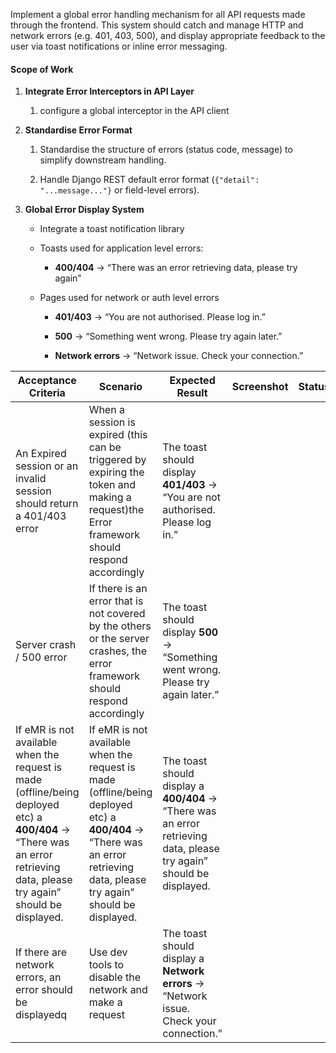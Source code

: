 Implement a global error handling mechanism for all API requests made through the frontend. This system should catch and manage HTTP and network errors (e.g. 401, 403, 500), and display appropriate feedback to the user via toast notifications or inline error messaging.

#### **Scope of Work**

1. **Integrate Error Interceptors in API Layer**
    
    1. configure a global interceptor in the API client
        
2. **Standardise Error Format**
    
    1. Standardise the structure of errors (status code, message) to simplify downstream handling.
        
    2. Handle Django REST default error format (`{"detail": "...message..."}` or field-level errors).
        
3. **Global Error Display System**
    
    - Integrate a toast notification library
        
    - Toasts used for application level errors:
        
        - **400/404** → “There was an error retrieving data, please try again”
            
    - Pages used for network or auth level errors
        
        - **401/403** → “You are not authorised. Please log in.”
            
        - **500** → “Something went wrong. Please try again later.”
            
        - **Network errors** → “Network issue. Check your connection.”


| Acceptance Criteria                                                                                                                                                       | Scenario                                                                                                                                                                  | Expected Result                                                                                                      | Screenshot | Status |
| ------------------------------------------------------------------------------------------------------------------------------------------------------------------------- | ------------------------------------------------------------------------------------------------------------------------------------------------------------------------- | -------------------------------------------------------------------------------------------------------------------- | ---------- | ------ |
| An Expired session or an invalid session should return a 401/403 error                                                                                                    | When a session is expired (this can be triggered by expiring the token and making a request)the Error framework should respond accordingly                                | The toast should display **401/403** → “You are not authorised. Please log in.”                                      |            |        |
| Server crash / 500 error                                                                                                                                                  | If there is an error that is not covered by the others or the server crashes, the error framework should respond accordingly                                              | The toast should display **500** → “Something went wrong. Please try again later.”                                   |            |        |
| If eMR is not available when the request is made (offline/being deployed etc) a **400/404** → “There was an error retrieving data, please try again” should be displayed. | If eMR is not available when the request is made (offline/being deployed etc) a **400/404** → “There was an error retrieving data, please try again” should be displayed. | The toast should display a **400/404** → “There was an error retrieving data, please try again” should be displayed. |            |        |
| If there are network errors, an error should be displayedq                                                                                                                | Use dev tools to disable the network and make a request                                                                                                                   | The toast should display a **Network errors** → “Network issue. Check your connection.”                              |            |        |
